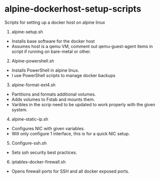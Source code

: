 # alpine-dockerhost-setup-scripts
Scripts for setting up a docker host on alpine linux

1. alpine-setup.sh
- Installs base software for the docker host
- Assumes host is a qemu VM, comment out qemu-guest-agent items in script if running on bare-metal or other.

2. Alpine-powershell.sh
- Installs PowerShell in alpine linux.
- I use PowerShell scripts to manage docker backups 

3. alpine-format-ext4.sh
- Partitions and formats additional volumes.
- Adds volumes to Fstab and mounts them.
- Varibles in the scrip need to be updated to work properly with the given system.

4. alpine-static-ip.sh
- Configures NIC with given variables.
- Will only configure 1 interface, this is for a quick NIC setup.

5. Configure-ssh.sh
- Sets ssh security best practices.

6. iptables-docker-firewall.sh
- Opens firewall ports for SSH and all docker exposed ports.